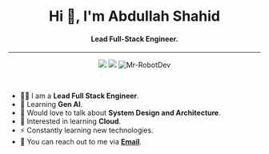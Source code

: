 <h1 align="center">Hi 👋, I'm Abdullah Shahid</h1>
<h4 align="center">Lead Full-Stack Engineer.</h4>

<hr>

<p align="center">
<a href="https://www.linkedin.com/in/abdullah-shahid-b9a594219/"><img src="https://img.shields.io/badge/-Abdullah%20Shahid-0077B5?style=flat&logo=Linkedin&logoColor=white"/></a>
<a href="mailto:abdullahshahid1071@gmail.com"><img src="https://img.shields.io/badge/-abdullahshahid1071@gmail.com-D14836?style=flat&logo=Gmail&logoColor=white"/></a>
<img src="https://komarev.com/ghpvc/?username=Mr-RobotDev&label=Profile%20views&color=0e75b6&style=flat" alt="Mr-RobotDev" /> </p>

<br/>

- 👨‍💻 I am a **Lead Full Stack Engineer**.
- 🌱 Learning **Gen AI**.
- 💬 Would love to talk about **System Design and Architecture**.
- 💎 Interested in learning **Cloud**.
- ⚡ Constantly learning new technologies.
- 📩 You can reach out to me via **[Email](mailto:abdullahshahid1071@gmail.com)**.
